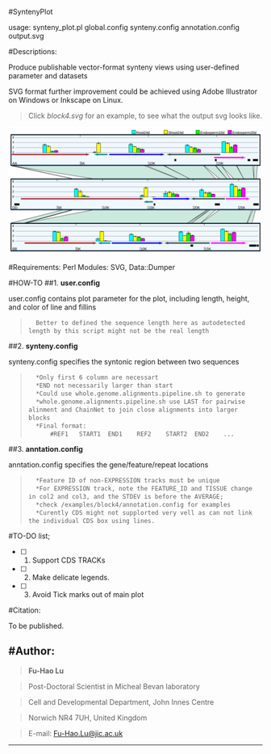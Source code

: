 #SyntenyPlot

usage: synteny_plot.pl global.config synteny.config annotation.config output.svg

#Descriptions:

Produce publishable vector-format synteny views using user-defined parameter and datasets

SVG format further improvement could be achieved using Adobe Illustrator on Windows or Inkscape on Linux. 

>Click *block4.svg* for an example, to see what the output svg looks like.

<a><img src="./block4.svg?raw=true"/></a>

#Requirements: 
	Perl Modules: SVG, Data::Dumper

#HOW-TO
##1. **user.config**

user.config contains plot parameter for the plot, including length, height, and color of line and fillins

>		Better to defined the sequence length here as autodetected length by this script might not be the real length

##2. **synteny.config**

synteny.config specifies the syntonic region between two sequences

>		*Only first 6 column are necessart
>		*END not necessarily larger than start
>		*Could use whole.genome.alignments.pipeline.sh to generate
>		*whole.genome.alignments.pipeline.sh use LAST for pairwise alinment and ChainNet to join close alignments into larger blocks
>		*Final format:	
>			#REF1	START1	END1	REF2	START2	END2	...

##3. **anntation.config**

anntation.config specifies the gene/feature/repeat locations

>		*Feature ID of non-EXPRESSION tracks must be unique
>		*For EXPRESSION track, note the FEATURE_ID and TISSUE change in col2 and col3, and the STDEV is before the AVERAGE;
>		*check /examples/block4/annotation.config for examples
>		*Curently CDS might not supplorted very vell as can not link the individual CDS box using lines.

#TO-DO list;

+ [ ] 1. Support CDS TRACKs
+ [ ] 2. Make delicate legends.
+ [ ] 3. Avoid Tick marks out of main plot

#Citation:

To be published.

#Author:
---------------------------------------------------------------------

>	**Fu-Hao Lu**

>	Post-Doctoral Scientist in Micheal Bevan laboratory

>	Cell and Developmental Department, John Innes Centre

>	Norwich NR4 7UH, United Kingdom

>	E-mail: <Fu-Hao.Lu@jic.ac.uk>

---------------------------------------------------------------------
